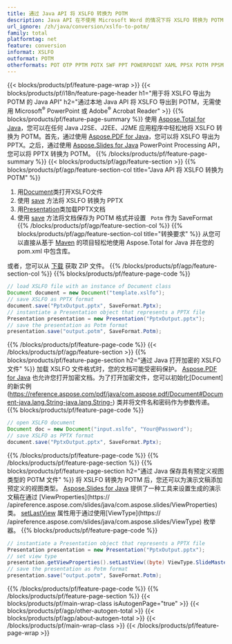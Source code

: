 ```yaml
---
title: 通过 Java API 将 XSLFO 转换为 POTM
description: Java API 在不使用 Microsoft Word 的情况下将 XSLFO 转换为 POTM
url_ignore: /zh/java/conversion/xslfo-to-potm/
family: total
platformtag: net
feature: conversion
informat: XSLFO
outformat: POTM
otherformats: POT OTP PPTM POTX SWF PPT POWERPOINT XAML PPSX POTM PPSM PPS
---
```

{{< blocks/products/pf/feature-page-wrap >}}
{{< blocks/products/pf/i18n/feature-page-header h1="用于将 XSLFO 导出为 POTM 的 Java API" h2="通过本地 Java API 将 XSLFO 导出到 POTM，无需使用 Microsoft<sup>&reg;</sup> PowerPoint 或 Adobe<sup>&reg;</sup> Acrobat Reader" >}}
{{% blocks/products/pf/feature-page-summary %}}
使用 [Aspose.Total for Java](https://products.aspose.com/total/java/)，您可以在任何 Java J2SE、J2EE、J2ME 应用程序中轻松地将 XSLFO 转换为 POTM。首先，通过使用 [Aspose.PDF for Java](https://products.aspose.com/pdf/java/)，您可以将 XSLFO 导出为 PPTX。之后，通过使用 [Aspose.Slides for Java](https://products.aspose.com/slides/java/) PowerPoint Processing API，您可以将 PPTX 转换为 POTM。
{{% /blocks/products/pf/feature-page-summary  %}}
{{< blocks/products/pf/agp/feature-section >}}
{{% blocks/products/pf/agp/feature-section-col title="Java API 将 XSLFO 转换为 POTM" %}}
1. 用[Document](https://reference.aspose.com/pdf/java/com.aspose.pdf/Document)类打开XSLFO文件
2. 使用 [save](https://reference.aspose.com/pdf/java/com.aspose.pdf/Document#save-java.lang.String-int-) 方法将 XSLFO 转换为 PPTX
3. 用[Presentation](https://reference.aspose.com/slides/java/com.aspose.slides/Presentation)类加载PPTX文档
4. 使用 [save](https://reference.aspose.com/slides/java/com.aspose.slides/Presentation#save-java.lang.String-int-) 方法将文档保存为 POTM 格式并设置 ` Potm` 作为 SaveFormat
{{% /blocks/products/pf/agp/feature-section-col %}}
{{% blocks/products/pf/agp/feature-section-col title="转换要求" %}}
从您可以直接从基于 [Maven](https://releases.aspose.com/total/java/) 的项目轻松地使用 Aspose.Total for Java 并在您的 pom.xml 中包含库。

或者，您可以从 [下载](https://releases.aspose.com/total/java) 获取 ZIP 文件。
{{% /blocks/products/pf/agp/feature-section-col %}}
{{% blocks/products/pf/feature-page-code %}}

```java
// load XSLFO file with an instance of Document class
Document document = new Document("template.xslfo");
// save XSLFO as PPTX format 
document.save("PptxOutput.pptx", SaveFormat.Pptx); 
// instantiate a Presentation object that represents a PPTX file
Presentation presentation = new Presentation("PptxOutput.pptx");
// save the presentation as Potm format
presentation.save("output.potm", SaveFormat.Potm);   
```

{{% /blocks/products/pf/feature-page-code %}}
{{< /blocks/products/pf/agp/feature-section >}}
{{% blocks/products/pf/feature-page-section  h2="通过 Java 打开加密的 XSLFO 文件" %}}
加载 XSLFO 文件格式时，您的文档可能受密码保护。 [Aspose.PDF for Java](https://products.aspose.com/pdf/java/) 也允许您打开加密文档。为了打开加密文件，您可以初始化[Document]的新实例(https://reference.aspose.com/pdf/java/com.aspose.pdf/Document#Document-java.lang.String-java.lang.String-) 类并将文件名和密码作为参数传递。  
{{% blocks/products/pf/feature-page-code %}}

```java
// open XSLFO document
Document doc = new Document("input.xslfo", "Your@Password");
// save XSLFO as PPTX format 
document.save("PptxOutput.pptx", SaveFormat.Pptx); 

```

{{% /blocks/products/pf/feature-page-code  %}}
{{% /blocks/products/pf/feature-page-section %}}
{{% blocks/products/pf/feature-page-section  h2="通过 Java 保存具有预定义视图类型的 POTM 文件" %}}
将 XSLFO 转换为 POTM 后，您还可以为演示文稿添加预定义的视图类型。 [Aspose.Slides for Java](https://products.aspose.com/slides/java/) 提供了一种工具来设置生成的演示文稿在通过 [ViewProperties](https:// /apireference.aspose.com/slides/java/com.aspose.slides/ViewProperties) 类。 [setLastView](https://reference.aspose.com/slides/java/com.aspose.slides/ViewProperties#setLastView-int-) 属性用于通过使用[ViewType](https:// /apireference.aspose.com/slides/java/com.aspose.slides/ViewType) 枚举器。 
{{% blocks/products/pf/feature-page-code %}}

```java
// instantiate a Presentation object that represents a PPTX file
Presentation presentation = new Presentation("PptxOutput.pptx");
// set view type
presentation.getViewProperties().setLastView((byte) ViewType.SlideMasterView);
// save the presentation as Potm format
presentation.save("output.potm", SaveFormat.Potm);    
```

{{% /blocks/products/pf/feature-page-code  %}}
{{% /blocks/products/pf/feature-page-section %}}
{{< blocks/products/pf/main-wrap-class isAutogenPage="true" >}}
{{< blocks/products/pf/agp/other-autogen-total >}}
{{< blocks/products/pf/agp/about-autogen-total >}}
{{< /blocks/products/pf/main-wrap-class >}}
{{< /blocks/products/pf/feature-page-wrap >}}